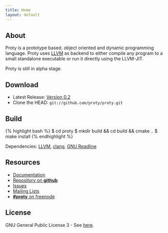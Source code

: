 ```yaml
---
title: Home
layout: default
---
```


## About

Proty is a prototype based, object oriented and dynamic programming
language. Proty uses [LLVM](http://llvm.org) as backend to either
compile any program to a small standalone executable or run it
directly using the LLVM-JIT.

Proty is still in alpha stage.

## Download

- Latest Release: [Version 0.2](http://ftp.proty.cc/proty/proty-0.2.tar.gz)
- Clone the HEAD: `git://github.com/proty/proty.git`

## Build

{% highlight bash %}
$ cd proty
$ mkdir build && cd build && cmake ..
$ make install
{% endhighlight %}

Dependencies: [LLVM](http://llvm.org), [clang](http://clang.llvm.org), [GNU Readline](http://www.gnu.org/software/readline/)

## Resources

- [Documentation](http://doc.proty.cc)
- [Repository on **github**](https://github.com/proty/proty)
- [Issues](https://github.com/proty/proty/issues)
- [Mailing Lists](http://mail.proty.cc)
- [**#proty** on freenode](irc://chat.freenode.net/%23proty)

## License

GNU General Public License 3 - See [here](/license/).
